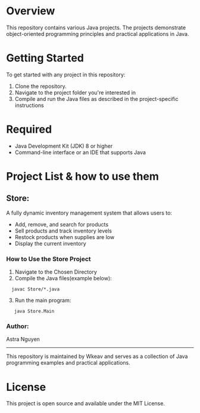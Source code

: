 # Overview 
This repository contains various Java projects. The projects demonstrate object-oriented programming principles and practical applications in Java.

# Getting Started 
To get started with any project in this repository:
  1. Clone the repository.
  2. Navigate to the project folder you're interested in
  3. Compile and run the Java files as described in the project-specific instructions

# Required 
  * Java Development Kit (JDK) 8 or higher
  * Command-line interface or an IDE that supports Java

    
# Project List & how to use them

## Store:
A fully dynamic inventory management system that allows users to:
  * Add, remove, and search for products
  * Sell products and track inventory levels
  * Restock products when supplies are low
  * Display the current inventory

### How to Use the Store Project
  1. Navigate to the Chosen Directory
  2. Compile the Java files(example below):
  ```
    javac Store/*.java
  ```
  3. Run the main program:
  ```
     java Store.Main
  ```

### Author:
Astra Nguyen
    
---
This repository is maintained by Wkeav and serves as a collection of Java programming examples and practical applications.

# License
This project is open source and available under the MIT License.


